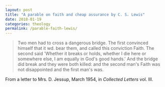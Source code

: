 ```yaml
---
layout: post
title: "A parable on faith and cheap assurance by C. S. Lewis"
date: 2018-01-19
categories: theology
permalink: /parable-faith-lewis/
---
```


> Two men had to cross a dangerous bridge. The first convinced himself that it wd. bear them, and called this conviction Faith. The second said 'Whether it breaks or holds, whether I die here or somewhere else, I am equally in God's good hands.' And the bridge did break and they were both killed: and the second man's Faith was not disappointed and the first man's was.

From a letter to Mrs. D. Jessup, March 1954, in *Collected Letters* vol. III.